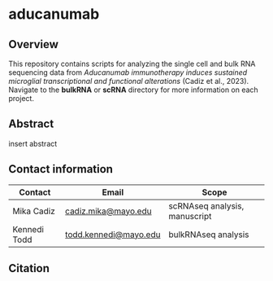 # aducanumab
## Overview
This repository contains scripts for analyzing the single cell and bulk RNA sequencing data from *Aducanumab immunotherapy induces sustained microglial transcriptional and functional alterations* (Cadiz et al., 2023). Navigate to the **bulkRNA** or **scRNA** directory for more information on each project.

## Abstract
insert abstract

## Contact information

| Contact | Email | Scope |
| --- | --- | --- |
| Mika Cadiz | cadiz.mika@mayo.edu | scRNAseq analysis, manuscript |
| Kennedi Todd | todd.kennedi@mayo.edu | bulkRNAseq analysis |

## Citation
